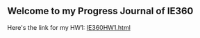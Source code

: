 ## Welcome to my Progress Journal of IE360

Here's the link for my HW1: [IE360HW1.html](https://github.com/BU-IE-360/spring24-AfacanIlyada/main/IE360HW1.html)


